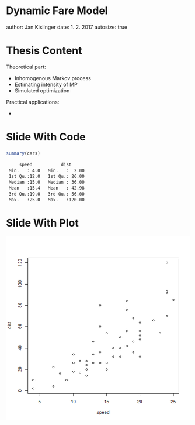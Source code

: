 
Dynamic Fare Model
========================================================
author: Jan Kislinger
date: 1. 2. 2017
autosize: true

Thesis Content
========================================================

Theoretical part:

- Inhomogenous Markov process
- Estimating intensity of MP
- Simulated optimization

Practical applications:

-

Slide With Code
========================================================


```r
summary(cars)
```

```
     speed           dist       
 Min.   : 4.0   Min.   :  2.00  
 1st Qu.:12.0   1st Qu.: 26.00  
 Median :15.0   Median : 36.00  
 Mean   :15.4   Mean   : 42.98  
 3rd Qu.:19.0   3rd Qu.: 56.00  
 Max.   :25.0   Max.   :120.00  
```

Slide With Plot
========================================================

![plot of chunk unnamed-chunk-2](defense-figure/unnamed-chunk-2-1.png)
